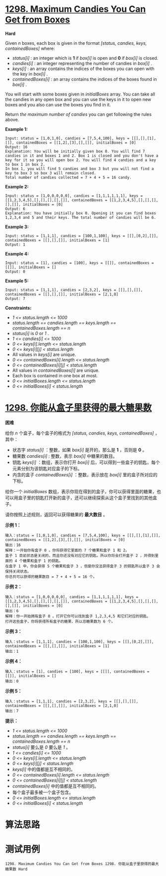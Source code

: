 # [1298. Maximum Candies You Can Get from Boxes][enTitle]

**Hard**

Given  *n*  boxes, each box is given in the format  *[status, candies, keys, containedBoxes]*  where:

-  *status[i]* : an integer which is **1**  if  *box[i]*  is open and **0**  if  *box[i]*  is closed. 
-  *candies[i]* : an integer representing the number of candies in  *box[i]* . 
-  *keys[i]* : an array contains the indices of the boxes you can open with the key in  *box[i]* . 
-  *containedBoxes[i]* : an array contains the indices of the boxes found in  *box[i]* .

You will start with some boxes given in  *initialBoxes*  array. You can take all the candies in any open box and you can use the keys in it to open new boxes and you also can use the boxes you find in it.

Return  *the maximum number of candies*  you can get following the rules above.



**Example 1:** 

```
Input: status = [1,0,1,0], candies = [7,5,4,100], keys = [[],[],[1],[]], containedBoxes = [[1,2],[3],[],[]], initialBoxes = [0]
Output: 16
Explanation: You will be initially given box 0. You will find 7 candies in it and boxes 1 and 2. Box 1 is closed and you don't have a key for it so you will open box 2. You will find 4 candies and a key to box 1 in box 2.
In box 1, you will find 5 candies and box 3 but you will not find a key to box 3 so box 3 will remain closed.
Total number of candies collected = 7 + 4 + 5 = 16 candy.

```

**Example 2:** 

```
Input: status = [1,0,0,0,0,0], candies = [1,1,1,1,1,1], keys = [[1,2,3,4,5],[],[],[],[],[]], containedBoxes = [[1,2,3,4,5],[],[],[],[],[]], initialBoxes = [0]
Output: 6
Explanation: You have initially box 0. Opening it you can find boxes 1,2,3,4 and 5 and their keys. The total number of candies will be 6.

```

**Example 3:** 

```
Input: status = [1,1,1], candies = [100,1,100], keys = [[],[0,2],[]], containedBoxes = [[],[],[]], initialBoxes = [1]
Output: 1

```

**Example 4:** 

```
Input: status = [1], candies = [100], keys = [[]], containedBoxes = [[]], initialBoxes = []
Output: 0

```

**Example 5:** 

```
Input: status = [1,1,1], candies = [2,3,2], keys = [[],[],[]], containedBoxes = [[],[],[]], initialBoxes = [2,1,0]
Output: 7

```



**Constraints:** 

-  *1 <= status.length <= 1000*  
-  *status.length == candies.length == keys.length == containedBoxes.length == n*  
-  *status[i]*  is  *0*  or  *1* . 
-  *1 <= candies[i] <= 1000*  
-  *0 <= keys[i].length <= status.length*  
-  *0 <= keys[i][j] < status.length*  
- All values in  *keys[i]*  are unique. 
-  *0 <= containedBoxes[i].length <= status.length*  
-  *0 <= containedBoxes[i][j] < status.length*  
- All values in  *containedBoxes[i]*  are unique. 
- Each box is contained in one box at most. 
-  *0 <= initialBoxes.length <= status.length*  
-  *0 <= initialBoxes[i] < status.length* 


# [1298. 你能从盒子里获得的最大糖果数][cnTitle]

**困难**

给你  *n*  个盒子，每个盒子的格式为  *[status, candies, keys, containedBoxes]*  ，其中：

- 状态字  *status[i]* ：整数，如果  *box[i]*  是开的，那么是 **1** ，否则是 **0** 。 
- 糖果数  *candies[i]* : 整数，表示  *box[i]*  中糖果的数目。 
- 钥匙  *keys[i]* ：数组，表示你打开  *box[i]*  后，可以得到一些盒子的钥匙，每个元素分别为该钥匙对应盒子的下标。 
- 内含的盒子  *containedBoxes[i]* ：整数，表示放在  *box[i]*  里的盒子所对应的下标。

给你一个  *initialBoxes*  数组，表示你现在得到的盒子，你可以获得里面的糖果，也可以用盒子里的钥匙打开新的盒子，还可以继续探索从这个盒子里找到的其他盒子。

请你按照上述规则，返回可以获得糖果的 **最大数目** 。



**示例 1：** 

```
输入：status = [1,0,1,0], candies = [7,5,4,100], keys = [[],[],[1],[]], containedBoxes = [[1,2],[3],[],[]], initialBoxes = [0]
输出：16
解释：一开始你有盒子 0 。你将获得它里面的 7 个糖果和盒子 1 和 2。
盒子 1 目前状态是关闭的，而且你还没有对应它的钥匙。所以你将会打开盒子 2 ，并得到里面的 4 个糖果和盒子 1 的钥匙。
在盒子 1 中，你会获得 5 个糖果和盒子 3 ，但是你没法获得盒子 3 的钥匙所以盒子 3 会保持关闭状态。
你总共可以获得的糖果数目 = 7 + 4 + 5 = 16 个。

```

**示例 2：** 

```
输入：status = [1,0,0,0,0,0], candies = [1,1,1,1,1,1], keys = [[1,2,3,4,5],[],[],[],[],[]], containedBoxes = [[1,2,3,4,5],[],[],[],[],[]], initialBoxes = [0]
输出：6
解释：你一开始拥有盒子 0 。打开它你可以找到盒子 1,2,3,4,5 和它们对应的钥匙。
打开这些盒子，你将获得所有盒子的糖果，所以总糖果数为 6 个。

```

**示例 3：** 

```
输入：status = [1,1,1], candies = [100,1,100], keys = [[],[0,2],[]], containedBoxes = [[],[],[]], initialBoxes = [1]
输出：1

```

**示例 4：** 

```
输入：status = [1], candies = [100], keys = [[]], containedBoxes = [[]], initialBoxes = []
输出：0

```

**示例 5：** 

```
输入：status = [1,1,1], candies = [2,3,2], keys = [[],[],[]], containedBoxes = [[],[],[]], initialBoxes = [2,1,0]
输出：7

```



**提示：** 

-  *1 <= status.length <= 1000*  
-  *status.length == candies.length == keys.length == containedBoxes.length == n*  
-  *status[i]*  要么是  *0*  要么是  *1*  。 
-  *1 <= candies[i] <= 1000*  
-  *0 <= keys[i].length <= status.length*  
-  *0 <= keys[i][j] < status.length*  
-  *keys[i]*  中的值都是互不相同的。 
-  *0 <= containedBoxes[i].length <= status.length*  
-  *0 <= containedBoxes[i][j] < status.length*  
-  *containedBoxes[i]*  中的值都是互不相同的。 
- 每个盒子最多被一个盒子包含。 
-  *0 <= initialBoxes.length <= status.length*  
-  *0 <= initialBoxes[i] < status.length* 




# 算法思路

# 测试用例
```
1298. Maximum Candies You Can Get from Boxes 1298. 你能从盒子里获得的最大糖果数 Hard
```

[enTitle]: https://leetcode.com/problems/maximum-candies-you-can-get-from-boxes/
[cnTitle]: https://leetcode-cn.com/problems/maximum-candies-you-can-get-from-boxes/
